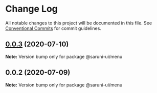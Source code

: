 # Change Log

All notable changes to this project will be documented in this file.
See [Conventional Commits](https://conventionalcommits.org) for commit guidelines.

## [0.0.3](https://github.com/tambium/saruni-ui/compare/@saruni-ui/menu@0.0.2...@saruni-ui/menu@0.0.3) (2020-07-10)

**Note:** Version bump only for package @saruni-ui/menu





## 0.0.2 (2020-07-09)

**Note:** Version bump only for package @saruni-ui/menu
